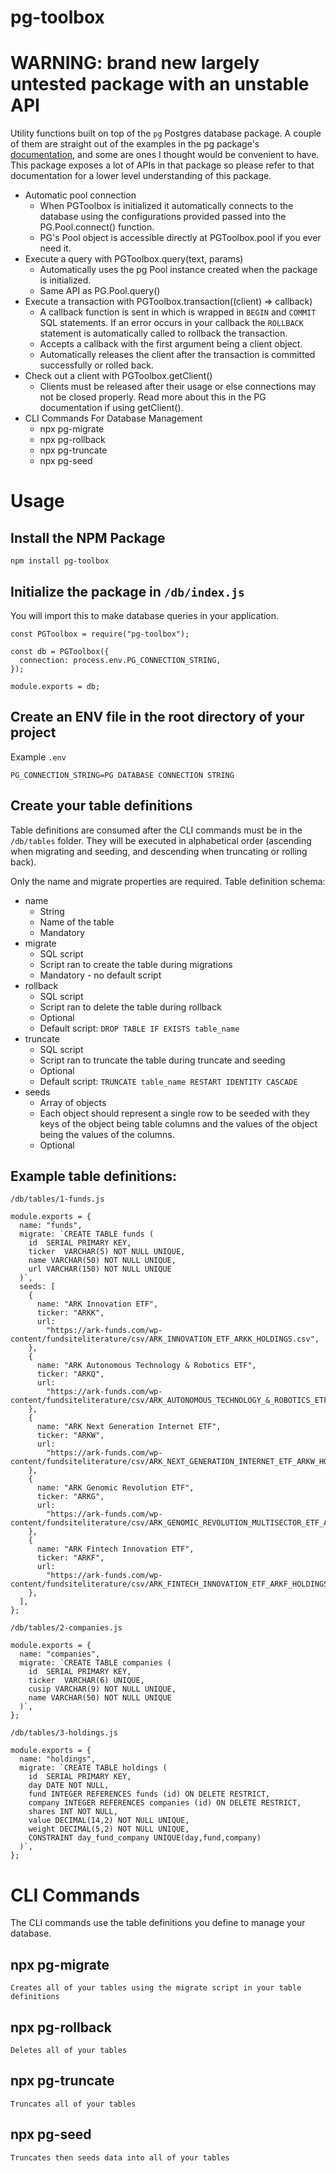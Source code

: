 # pg-toolbox

# WARNING: brand new largely untested package with an unstable API

Utility functions built on top of the `pg` Postgres database package. A couple of them are straight out of the examples in the pg package's [documentation](https://node-postgres.com/), and some are ones I thought would be convenient to have. This package exposes a lot of APIs in that package so please refer to that documentation for a lower level understanding of this package.

- Automatic pool connection
  - When PGToolbox is initialized it automatically connects to the database using the configurations provided passed into the PG.Pool.connect() function.
  - PG's Pool object is accessible directly at PGToolbox.pool if you ever need it.
- Execute a query with PGToolbox.query(text, params)
  - Automatically uses the pg Pool instance created when the package is initialized.
  - Same API as PG.Pool.query()
- Execute a transaction with PGToolbox.transaction((client) => callback)
  - A callback function is sent in which is wrapped in `BEGIN` and `COMMIT` SQL statements. If an error occurs in your callback the `ROLLBACK` statement is automatically called to rollback the transaction.
  - Accepts a callback with the first argument being a client object.
  - Automatically releases the client after the transaction is committed successfully or rolled back.
- Check out a client with PGToolbox.getClient()
  - Clients must be released after their usage or else connections may not be closed properly. Read more about this in the PG documentation if using getClient().
- CLI Commands For Database Management
  - npx pg-migrate
  - npx pg-rollback
  - npx pg-truncate
  - npx pg-seed

# Usage

## Install the NPM Package

```
npm install pg-toolbox
```

## Initialize the package in `/db/index.js`

You will import this to make database queries in your application.

```
const PGToolbox = require("pg-toolbox");

const db = PGToolbox({
  connection: process.env.PG_CONNECTION_STRING,
});

module.exports = db;
```

## Create an ENV file in the root directory of your project

Example `.env`

```
PG_CONNECTION_STRING=PG DATABASE CONNECTION STRING
```

## Create your table definitions

Table definitions are consumed after the CLI commands must be in the `/db/tables` folder. They will be executed in alphabetical order (ascending when migrating and seeding, and descending when truncating or rolling back).

Only the name and migrate properties are required. Table definition schema:

- name
  - String
  - Name of the table
  - Mandatory
- migrate
  - SQL script
  - Script ran to create the table during migrations
  - Mandatory - no default script
- rollback
  - SQL script
  - Script ran to delete the table during rollback
  - Optional
  - Default script: `DROP TABLE IF EXISTS table_name`
- truncate
  - SQL script
  - Script ran to truncate the table during truncate and seeding
  - Optional
  - Default script: `TRUNCATE table_name RESTART IDENTITY CASCADE`
- seeds
  - Array of objects
  - Each object should represent a single row to be seeded with they keys of the object being table columns and the values of the object being the values of the columns.
  - Optional

## Example table definitions:

`/db/tables/1-funds.js`

```
module.exports = {
  name: "funds",
  migrate: `CREATE TABLE funds (
    id  SERIAL PRIMARY KEY,
    ticker  VARCHAR(5) NOT NULL UNIQUE,
    name VARCHAR(50) NOT NULL UNIQUE,
    url VARCHAR(150) NOT NULL UNIQUE
  )`,
  seeds: [
    {
      name: "ARK Innovation ETF",
      ticker: "ARKK",
      url:
        "https://ark-funds.com/wp-content/fundsiteliterature/csv/ARK_INNOVATION_ETF_ARKK_HOLDINGS.csv",
    },
    {
      name: "ARK Autonomous Technology & Robotics ETF",
      ticker: "ARKQ",
      url:
        "https://ark-funds.com/wp-content/fundsiteliterature/csv/ARK_AUTONOMOUS_TECHNOLOGY_&_ROBOTICS_ETF_ARKQ_HOLDINGS.csv",
    },
    {
      name: "ARK Next Generation Internet ETF",
      ticker: "ARKW",
      url:
        "https://ark-funds.com/wp-content/fundsiteliterature/csv/ARK_NEXT_GENERATION_INTERNET_ETF_ARKW_HOLDINGS.csv",
    },
    {
      name: "ARK Genomic Revolution ETF",
      ticker: "ARKG",
      url:
        "https://ark-funds.com/wp-content/fundsiteliterature/csv/ARK_GENOMIC_REVOLUTION_MULTISECTOR_ETF_ARKG_HOLDINGS.csv",
    },
    {
      name: "ARK Fintech Innovation ETF",
      ticker: "ARKF",
      url:
        "https://ark-funds.com/wp-content/fundsiteliterature/csv/ARK_FINTECH_INNOVATION_ETF_ARKF_HOLDINGS.csv",
    },
  ],
};
```

`/db/tables/2-companies.js`

```
module.exports = {
  name: "companies",
  migrate: `CREATE TABLE companies (
    id  SERIAL PRIMARY KEY,
    ticker  VARCHAR(6) UNIQUE,
    cusip VARCHAR(9) NOT NULL UNIQUE,
    name VARCHAR(50) NOT NULL UNIQUE
  )`,
};
```

`/db/tables/3-holdings.js`

```
module.exports = {
  name: "holdings",
  migrate: `CREATE TABLE holdings (
    id  SERIAL PRIMARY KEY,
    day DATE NOT NULL,
    fund INTEGER REFERENCES funds (id) ON DELETE RESTRICT,
    company INTEGER REFERENCES companies (id) ON DELETE RESTRICT,
    shares INT NOT NULL,
    value DECIMAL(14,2) NOT NULL UNIQUE,
    weight DECIMAL(5,2) NOT NULL UNIQUE,
    CONSTRAINT day_fund_company UNIQUE(day,fund,company)
  )`,
};
```

# CLI Commands

The CLI commands use the table definitions you define to manage your database.

## npx pg-migrate

    Creates all of your tables using the migrate script in your table definitions

## npx pg-rollback

    Deletes all of your tables

## npx pg-truncate

    Truncates all of your tables

## npx pg-seed

    Truncates then seeds data into all of your tables
